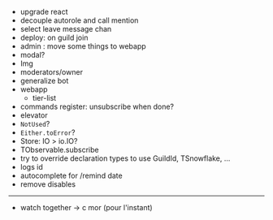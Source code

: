 - upgrade react
- decouple autorole and call mention
- select leave message chan
- deploy: on guild join
- admin : move some things to webapp
- modal?
- Img
- moderators/owner
- generalize bot
- webapp
  - tier-list
- commands register: unsubscribe when done?
- elevator
- `NotUsed`?
- `Either.toError`?
- Store: IO > io.IO?
- TObservable.subscribe
- try to override declaration types to use GuildId, TSnowflake, ...
- logs id
- autocomplete for /remind date
- remove disables

---

- watch together -> c mor (pour l'instant)

